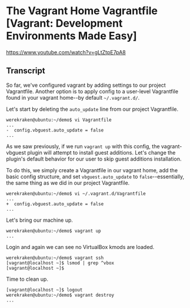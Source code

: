 # The Vagrant Home Vagrantfile [Vagrant: Development Environments Made Easy]

https://www.youtube.com/watch?v=gLtZtpE7pA8

## Transcript

So far, we've configured vagrant by adding settings to our project Vagrantfile. Another option is to apply config to a user-level Vagrantfile found in your vagrant home--by default `~/.vagrant.d/`.

Let's start by deleting the `auto_update` line from our project Vagrantfile.
```
werekraken@ubuntu:~/demo$ vi Vagrantfile
...
-  config.vbguest.auto_update = false
...
```
As we saw previously, if we run `vagrant up` with this config, the vagrant-vbguest plugin will attempt to install guest additions. Let's change the plugin's default behavior for our user to skip guest additions installation.

To do this, we simply create a Vagrantfile in our vagrant home, add the basic config structure, and set `vbguest.auto_update` to `false`--essentially, the same thing as we did in our project Vagrantfile.
```
werekraken@ubuntu:~/demo$ vi ~/.vagrant.d/Vagrantfile
...
+  config.vbguest.auto_update = false
...
```
Let's bring our machine up.
```
werekraken@ubuntu:~/demo$ vagrant up
...
```
Login and again we can see no VirtualBox kmods are loaded.
```
werekraken@ubuntu:~/demo$ vagrant ssh
[vagrant@localhost ~]$ lsmod | grep ^vbox
[vagrant@localhost ~]$
```
Time to clean up.
```
[vagrant@localhost ~]$ logout
werekraken@ubuntu:~/demo$ vagrant destroy
...
```
